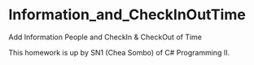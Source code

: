 # Information_and_CheckInOutTime
Add Information People and CheckIn &amp; CheckOut of Time

This homework is up by SN1 (Chea Sombo) of C# Programming II.
